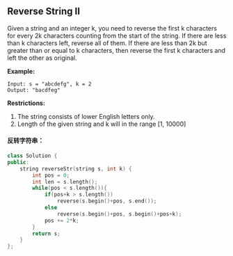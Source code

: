 ## Reverse String II

Given a string and an integer k, you need to reverse the first k characters for every 2k characters counting from the start of the string. If there are less than k characters left, reverse all of them. If there are less than 2k but greater than or equal to k characters, then reverse the first k characters and left the other as original.

**Example:**

```
Input: s = "abcdefg", k = 2
Output: "bacdfeg"
```

**Restrictions:**

1. The string consists of lower English letters only.
2. Length of the given string and k will in the range [1, 10000]

#### 反转字符串：

```c++
class Solution {
public:
    string reverseStr(string s, int k) {
        int pos = 0;
        int len = s.length();
        while(pos < s.length()){
            if(pos+k > s.length())
                reverse(s.begin()+pos, s.end());
            else
                reverse(s.begin()+pos, s.begin()+pos+k);
            pos += 2*k;
        }
        return s;
    }
};
```


